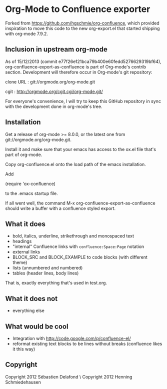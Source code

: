 Org-Mode to Confluence exporter
===============================

Forked from https://github.com/hgschmie/org-confluence, which provided
inspiration to move this code to the new org-export.el that started
shipping with org-mode 7.9.2.

Inclusion in upstream org-mode
------------------------------

As of 15/12/2013 (commit e77f26e121bca79b400e60fedd5276629319bf64),
org-confluence-export-as-confluence is part of Org-mode's contrib
section. Development will therefore occur in Org-mode's git
repository:

  clone URL : git://orgmode.org/org-mode.git

  cgit      : http://orgmode.org/cgit.cgi/org-mode.git/

For everyone's convenience, I will try to keep this GitHub repository
in sync with the development done in org-mode's tree.

Installation
------------

Get a release of org-mode >= 8.0.0, or the latest one from
git://orgmode.org/org-mode.git.

Install it and make sure that your emacs has access to the ox.el file
that's part of org-mode.

Copy org-confluence.el onto the load path of the emacs installation.

Add

  (require 'ox-confluence)

to the .emacs startup file.

If all went well, the command M-x org-confluence-export-as-confluence 
should write a buffer with a confluence styled export.

What it does
------------

- bold, italics, underline, strikethrough and monospaced text
- headings
- "internal" Confluence links with `confluence:Space:Page` notation
- external links
- BLOCK_SRC and BLOCK_EXAMPLE to code blocks (with different theme)
- lists (unnumbered and numbered)
- tables (header lines, body lines)

That is, exactly everything that's used in test.org.

What it does not
----------------

- everything else


What would be cool
------------------

- Integration with http://code.google.com/p/confluence-el/
- reformat existing text blocks to be lines without breaks (confluence likes it this way)

Copyright
---------

Copyright 2012 Sébastien Delafond
\\
Copyright 2012 Henning Schmiedehausen
